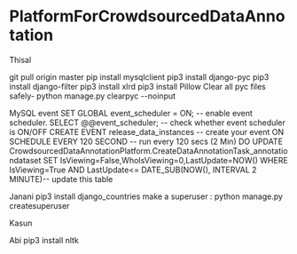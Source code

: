 # PlatformForCrowdsourcedDataAnnotation

Thisal

git pull origin master
pip install mysqlclient
pip3 install django-pyc
pip3 install django-filter
pip3 install xlrd
pip3 install Pillow
Clear all pyc files safely- python manage.py clearpyc --noinput

MySQL event
SET GLOBAL event_scheduler = ON; -- enable event scheduler.
SELECT @@event_scheduler;  -- check whether event scheduler is ON/OFF
CREATE EVENT release_data_instances  -- create your event
    ON SCHEDULE
      EVERY 120 SECOND  -- run every 120 secs (2 Min)
    DO
      UPDATE CrowdsourcedDataAnnotationPlatform.CreateDataAnnotationTask_annotationdataset SET IsViewing=False,WhoIsViewing=0,LastUpdate=NOW() WHERE IsViewing=True AND LastUpdate<= DATE_SUB(NOW(), INTERVAL 2 MINUTE)-- update this table




Janani
pip3 install django_countries
make a superuser : python manage.py createsuperuser


Kasun



Abi
pip3 install nltk
